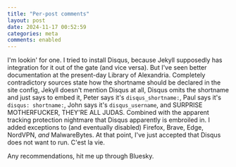 ```yaml
---
title: "Per-post comments"
layout: post
date: 2024-11-17 00:52:59
categories: meta
comments: enabled
---
```

I'm lookin' for one.
I tried to install Disqus, because Jekyll supposedly has integration for it out of the gate (and vice versa). But I've seen better documentation at the present-day Library of Alexandria. Completely contradictory sources state how the shortname should be declared in the site config, Jekyll doesn't mention Disqus at all, Disqus omits the shortname and just says to embed it, Peter says it's ``disqus_shortname:``, Paul says it's ``disqus: shortname:``, John says it's ``disqus_username``, and SURPRISE MOTHERFUCKER, THEY'RE ALL JUDAS.
Combined with the apparent tracking protection nightmare that Disqus apparently is embroiled in. I added exceptions to (and eventually disabled) Firefox, Brave, Edge, NordVPN, *and* MalwareBytes. At that point, I've just accepted that Disqus does not want to run. C'est la vie.

Any recommendations, hit me up through Bluesky.


